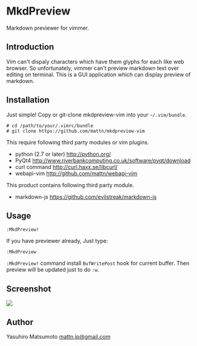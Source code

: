 MkdPreview
==========

Markdown previewer for vimmer.

Introduction
------------

Vim can't dispaly characters which have them glyphs for each like web browser.
So unfortunately, vimmer can't preview markdown text over editing on terminal.
This is a GUI application which can display preview of markdown.

Installation
------------

Just simple! Copy or git-clone mkdpreview-vim into your `~/.vim/bundle`.

    # cd /path/to/your/.vimrc/bundle
    # git clone https://github.com/mattn/mkdpreview-vim

This require following third party modules or vim plugins.

* python (2.7 or later) <http://python.org/>
* PyQt4 <http://www.riverbankcomputing.co.uk/software/pyqt/download>
* curl command <http://curl.haxx.se/libcurl/>
* webapi-vim <http://github.com/mattn/webapi-vim>

This product contains following third party module.

* markdown-js https://github.com/evilstreak/markdown-js

Usage
-----

    :MkdPreview!

If you have previewer already, Just type:

    :MkdPreview

`:MkdPreview!` command install `BufWritePost` hook for current buffer. Then preview will be updated just to do `:w`.

Screenshot
----------

![](screenshot.png)

Author
------

  Yasuhiro Matsumoto <mattn.jp@gmail.com>
